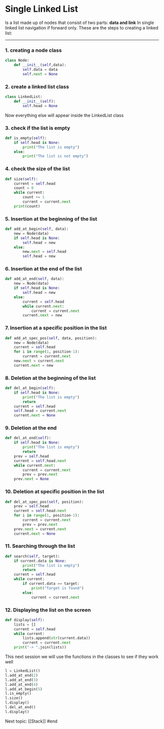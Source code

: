 # Single Linked List
Is a list made up of nodes that consist of two parts: **data and link**
In single linked list navigation if forward only.
These are the steps to creating a linked list:

---

### 1. creating a node class

```python
class Node:
	def __init__(self,data):
		self.data = data
		self.next = None
```

### 2. create a linked list class

```python
class LinkedList:
	def __init__(self):
		self.head = None
```

Now everything else will appear inside the LinkedList class

### 3.  check if the list is empty

```python
def is_empty(self):
	if self.head is None:
		print("The list is empty")
	else:
		print("The list is not empty")
```

### 4.  check the size of the list

```python
def size(self):
	current = self.head
	count = 0
	while current:
		count += 1
		current = current.next
	print(count)
```

### 5.  Insertion at the beginning of the list

```python
def add_at_begin(self, data):
	new = Node(data)
	if self.head is None:
		self.head = new
	else:
		new.next = self.head
		self.head = new
```

### 6.  Insertion at the end of the list

```python
def add_at_end(self, data):
	new = Node(data)
	if self.head is None:
		self.head = new
	else:
		current = self.head
		while current.next:
			current = current.next
		current.next = new
```

### 7.  Insertion at a specific position in the list

```python
def add_at_spec_pos(self, data, position):
	new = Node(data)
	current = self.head
	for i in range(1, position-1):
		current = current.next
	new.next = current.next
	current.next = new
```

### 8.  Deletion at the beginning of the list

```python
def del_at_begin(self):
	if self.head is None:
		print("The list is empty")
		return
	current = self.head
	self.head = current.next
	current.next = None
```

### 9.  Deletion at the end

```python
def del_at_end(self):
	if self.head is None:
		print("The list is empty")
		return
	prev = self.head
	current = self.head.next
	while current.next:
		current = current.next
		prev = prev.next
	prev.next = None
```

### 10.  Deletion at specific position in the list

```python
def del_at_spec_pos(self, position):
	prev = self.head
	current = self.head.next
	for i in range(1, position-1):
		current = current.next
		prev = prev.next
	prev.next = current.next
	current.next = None
```

### 11.  Searching through the list

```python
def search(self, target):
	if current.data is None:
		print("The list is empty")
		return
	current = self.head
	while current:
		if current.data == target:
			print("Target is found")
		else:
			current = current.next
```

### 12.  Displaying the list on the screen

```python
def display(self):
	lists = []
	current = self.head
	while current:
		lists.append(str(current.data))
		current = current.next
	print("-> ".join(lists))
```

This next session we will use the functions in the classes to see if they work well

```python
l = LinkedList()
l.add_at_end(2)
l.add_at_end(3)
l.add_at_end(4)
l.add_at_begin(5)
l.is_empty()
l.size()
l.display()
l.del_at_end()
l.display()

```


Next topic: [[Stack]]
#end
